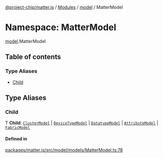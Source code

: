 [@project-chip/matter.js](../README.md) / [Modules](../modules.md) / [model](model.md) / MatterModel

# Namespace: MatterModel

[model](model.md).MatterModel

## Table of contents

### Type Aliases

- [Child](model.MatterModel.md#child)

## Type Aliases

### Child

Ƭ **Child**: [`ClusterModel`](../classes/model.ClusterModel-1.md) \| [`DeviceTypeModel`](../classes/model.DeviceTypeModel.md) \| [`DatatypeModel`](../classes/model.DatatypeModel.md) \| [`AttributeModel`](../classes/model.AttributeModel.md) \| [`FabricModel`](../classes/model.FabricModel.md)

#### Defined in

[packages/matter.js/src/model/models/MatterModel.ts:78](https://github.com/project-chip/matter.js/blob/e87b236f/packages/matter.js/src/model/models/MatterModel.ts#L78)

